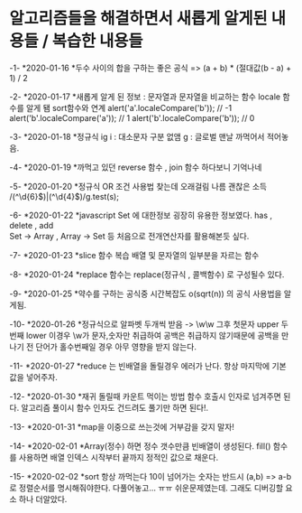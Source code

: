 # 알고리즘들을 해결하면서 새롭게 알게된 내용들 / 복습한 내용들

-1-
*2020-01-16
*두수 사이의 합을 구하는 좋은 공식 => (a + b) \* (절대값(b - a) + 1) / 2

-2-
*2020-01-17
*새롭게 알게 된 정보 : 문자열과 문자열을 비교하는 함수 locale 함수를 알게 됌 sort함수와 연계
alert('a'.localeCompare('b')); // -1
alert('b'.localeCompare('a')); // 1
alert('b'.localeCompare('b')); // 0

-3-
*2020-01-18
*정규식 ig i : 대소문자 구분 없앰 g : 글로벌 맨날 까먹어서 적어놓음.

-4-
*2020-01-19
*까먹고 있던 reverse 함수 , join 함수 하다보니 기억나네

-5-
*2020-01-20
*정규식 OR 조건 사용법 찾는데 오래걸림 나름 괜찮은 소득
/(^\d{6}$)|(^\d{4}$)/g.test(s);

-6-
*2020-01-22
*javascript Set 에 대한정보 굉장히 유용한 정보였다.
has , delete , add  
Set -> Array , Array -> Set 등 처음으로 전개연산자를 활용해본듯 싶다.

-7-
*2020-01-23
*slice 함수 복습
배열 및 문자열의 일부분을 자르는 함수

-8-
*2020-01-24
*replace 함수는 replace(정규식 , 콜백함수) 로 구성될수 있다.

-9-
*2020-01-25
*약수를 구하는 공식중 시간복잡도 o(sqrt(n)) 의 공식 사용법을 알게됨.

-10-
*2020-01-26
*정규식으로 알파벳 두개씩 받음 -> \w\w 그후 첫문자 upper 두번째 lower
이경우 \w가 문자,숫자만 취급하여 공백은 취급하지 않기때문에 공백을 만나기 전 단어가 홀수번째일 경우 아무 영향을 받지 않는다.

-11-
*2020-01-27
*reduce 는 빈배열을 돌릴경우 에러가 난다. 항상 마지막에 기본값을 넣어주자.

-12-
*2020-01-30
*재귀 돌릴때 카운트 먹이는 방법 함수 호출시 인자로 넘겨주면 된다. 알고리즘 풀이시 함수 인자도 건드려도 풀기만 하면 된다!.

-13-
*2020-01-31
*map을 이중으로 쓰는것에 거부감을 갖지 말자!


-14-
*2020-02-01
*Array(정수) 하면 정수 갯수만큼 빈배열이 생성된다. fill() 함수를 사용하면 배열 인덱스 시작부터 끝까지 정적인 값으로 채운다.

-15-
*2020-02-02
*sort 항상 까먹는다 10이 넘어가는 숫자는 반드시 (a,b) => a-b 로 정렬순서를 명시해줘야한다. 다풀어놓고... ㅠㅠ 쉬운문제였는데. 그래도 디버깅할 요소 하나 더알았다.